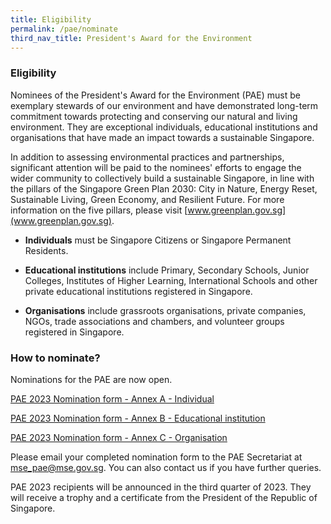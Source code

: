 ```yaml
---
title: Eligibility
permalink: /pae/nominate
third_nav_title: President's Award for the Environment
---
```



### Eligibility

Nominees of the President's Award for the Environment (PAE) must be exemplary stewards of our environment and have demonstrated long-term commitment towards protecting and conserving our natural and living environment. They are exceptional individuals, educational institutions and organisations that have made an impact towards a sustainable Singapore.

In addition to assessing environmental practices and partnerships, significant attention will be paid to the nominees' efforts to engage the wider community to collectively build a sustainable Singapore, in line with the pillars of the Singapore Green Plan 2030: City in Nature, Energy Reset, Sustainable Living, Green Economy, and Resilient Future. For more information on the five pillars, please visit [www.greenplan.gov.sg](www.greenplan.gov.sg). 

* **Individuals** must be Singapore Citizens or Singapore Permanent Residents.

* **Educational institutions** include Primary, Secondary Schools, Junior Colleges, Institutes of Higher Learning, International Schools and other private educational institutions registered in Singapore.

* **Organisations** include grassroots organisations, private companies, NGOs, trade associations and chambers, and volunteer groups registered in Singapore.



### How to nominate?

Nominations for the PAE are now open. 

[PAE 2023 Nomination form - Annex A - Individual](/resources/pae-2023-annex-a.docx)

[PAE 2023 Nomination form - Annex B - Educational institution](/resources/pae-2023-annex-b.docx)

[PAE 2023 Nomination form - Annex C - Organisation](/resources/pae-2023-annex-c.docx)

Please email your completed nomination form to the PAE Secretariat at <mse_pae@mse.gov.sg>. You can also contact us if you have further queries. 

PAE 2023 recipients will be announced in the third quarter of 2023. They will receive a trophy and a certificate from the President of the Republic of Singapore.
